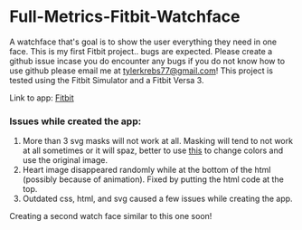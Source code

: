 # Full-Metrics-Fitbit-Watchface
A watchface that's goal is to show the user everything they need in one face. This is my first Fitbit project.. bugs are expected. Please create a github issue incase you do encounter any bugs if you do not know how to use github please email me at tylerkrebs77@gmail.com! This project is tested using the Fitbit Simulator and a Fitbit Versa 3.

Link to app: [Fitbit](https://gallery.fitbit.com/details/2c578df0-0434-4fd8-9d26-04c23ef7f96a)

### Issues while created the app:
1. More than 3 svg masks will not work at all. Masking will tend to not work at all sometimes or it will spaz, better to use [this](https://onlinepngtools.com/change-png-color) to change colors and use the original image.
2. Heart image disappeared randomly while at the bottom of the html (possibly because of animation). Fixed by putting the html code at the top.
3. Outdated css, html, and svg caused a few issues while creating the app.

Creating a second watch face similar to this one soon!

